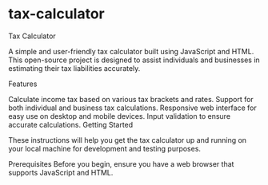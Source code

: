 # tax-calculator
Tax Calculator



A simple and user-friendly tax calculator built using JavaScript and HTML. This open-source project is designed to assist individuals and businesses in estimating their tax liabilities accurately.

Features

Calculate income tax based on various tax brackets and rates.
Support for both individual and business tax calculations.
Responsive web interface for easy use on desktop and mobile devices.
Input validation to ensure accurate calculations.
Getting Started

These instructions will help you get the tax calculator up and running on your local machine for development and testing purposes.

Prerequisites
Before you begin, ensure you have a web browser that supports JavaScript and HTML.
